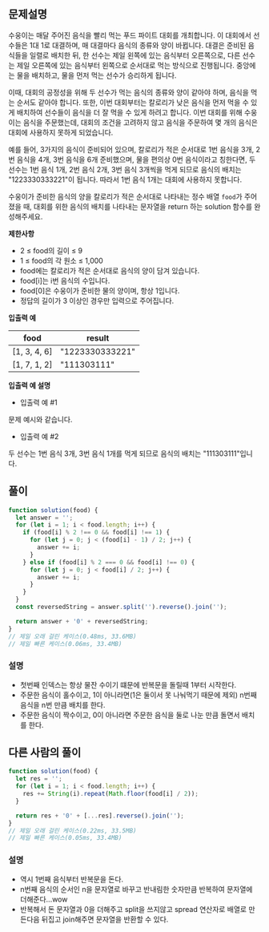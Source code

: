## 문제설명

수웅이는 매달 주어진 음식을 빨리 먹는 푸드 파이트 대회를 개최합니다. 이 대회에서 선수들은 1대 1로 대결하며, 매 대결마다 음식의 종류와 양이 바뀝니다. 대결은 준비된 음식들을 일렬로 배치한 뒤, 한 선수는 제일 왼쪽에 있는 음식부터 오른쪽으로, 다른 선수는 제일 오른쪽에 있는 음식부터 왼쪽으로 순서대로 먹는 방식으로 진행됩니다. 중앙에는 물을 배치하고, 물을 먼저 먹는 선수가 승리하게 됩니다.

이때, 대회의 공정성을 위해 두 선수가 먹는 음식의 종류와 양이 같아야 하며, 음식을 먹는 순서도 같아야 합니다. 또한, 이번 대회부터는 칼로리가 낮은 음식을 먼저 먹을 수 있게 배치하여 선수들이 음식을 더 잘 먹을 수 있게 하려고 합니다. 이번 대회를 위해 수웅이는 음식을 주문했는데, 대회의 조건을 고려하지 않고 음식을 주문하여 몇 개의 음식은 대회에 사용하지 못하게 되었습니다.

예를 들어, 3가지의 음식이 준비되어 있으며, 칼로리가 적은 순서대로 1번 음식을 3개, 2번 음식을 4개, 3번 음식을 6개 준비했으며, 물을 편의상 0번 음식이라고 칭한다면, 두 선수는 1번 음식 1개, 2번 음식 2개, 3번 음식 3개씩을 먹게 되므로 음식의 배치는 "1223330333221"이 됩니다. 따라서 1번 음식 1개는 대회에 사용하지 못합니다.

수웅이가 준비한 음식의 양을 칼로리가 적은 순서대로 나타내는 정수 배열 `food`가 주어졌을 때, 대회를 위한 음식의 배치를 나타내는 문자열을 return 하는 solution 함수를 완성해주세요.

**제한사항**

- 2 ≤ food의 길이 ≤ 9
- 1 ≤ food의 각 원소 ≤ 1,000
- food에는 칼로리가 적은 순서대로 음식의 양이 담겨 있습니다.
- food[i]는 i번 음식의 수입니다.
- food[0]은 수웅이가 준비한 물의 양이며, 항상 1입니다.
- 정답의 길이가 3 이상인 경우만 입력으로 주어집니다.

**입출력 예**

| food         | result          |
| ------------ | --------------- |
| [1, 3, 4, 6] | "1223330333221" |
| [1, 7, 1, 2] | "111303111"     |

**입출력 예 설명**

- 입출력 예 #1

문제 예시와 같습니다.

- 입출력 예 #2

두 선수는 1번 음식 3개, 3번 음식 1개를 먹게 되므로 음식의 배치는 "111303111"입니다.

## 풀이

```js
function solution(food) {
  let answer = '';
  for (let i = 1; i < food.length; i++) {
    if (food[i] % 2 !== 0 && food[i] !== 1) {
      for (let j = 0; j < (food[i] - 1) / 2; j++) {
        answer += i;
      }
    } else if (food[i] % 2 === 0 && food[i] !== 0) {
      for (let j = 0; j < food[i] / 2; j++) {
        answer += i;
      }
    }
  }
  const reversedString = answer.split('').reverse().join('');

  return answer + '0' + reversedString;
}
// 제일 오래 걸린 케이스(0.48ms, 33.6MB)
// 제일 빠른 케이스(0.06ms, 33.4MB)
```

### 설명

- 첫번째 인덱스는 항상 물잔 수이기 떄문에 반복문을 돌릴때 1부터 시작한다.
- 주문한 음식이 홀수이고, 1이 아니라면(1은 둘이서 못 나눠먹기 때문에 제외) n번째 음식을 n번 만큼 배치를 한다.
- 주문한 음식이 짝수이고, 0이 아니라면 주문한 음식을 둘로 나눈 만큼 돌면서 배치를 한다.

## 다른 사람의 풀이

```js
function solution(food) {
  let res = '';
  for (let i = 1; i < food.length; i++) {
    res += String(i).repeat(Math.floor(food[i] / 2));
  }

  return res + '0' + [...res].reverse().join('');
}
// 제일 오래 걸린 케이스(0.22ms, 33.5MB)
// 제일 빠른 케이스(0.05ms, 33.4MB)
```

### 설명

- 역시 1번째 음식부터 반복문을 돈다.
- n번째 음식의 순서인 n을 문자열로 바꾸고 반내림한 숫자만큼 반복하여 문자열에 더해준다...wow
- 반복해서 돈 문자열과 0을 더해주고 split을 쓰지않고 spread 연산자로 배열로 만든다음 뒤집고 join해주면 문자열을 반환할 수 있다.
